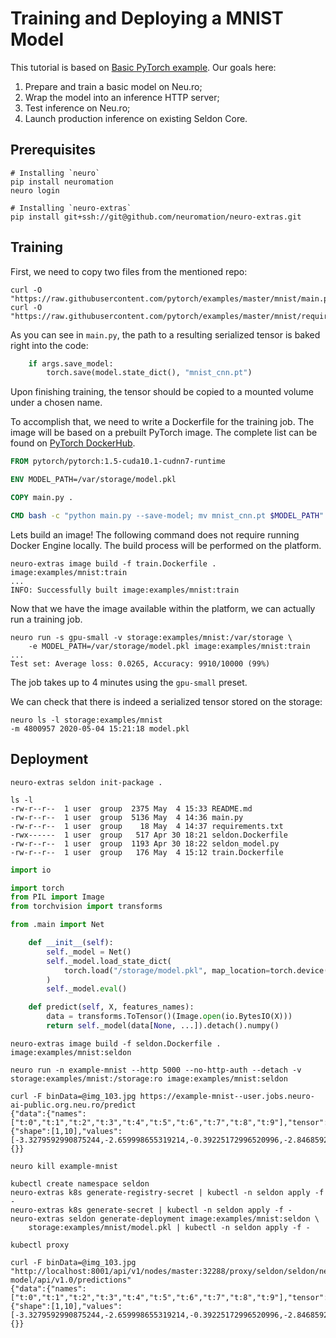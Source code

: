 Training and Deploying a MNIST Model
====================================

This tutorial is based on [Basic PyTorch example](https://github.com/pytorch/examples/tree/master/mnist).
Our goals here:
1. Prepare and train a basic model on Neu.ro;
2. Wrap the model into an inference HTTP server;
3. Test inference on Neu.ro;
4. Launch production inference on existing Seldon Core.


## Prerequisites
```shell
# Installing `neuro`
pip install neuromation
neuro login

# Installing `neuro-extras`
pip install git+ssh://git@github.com/neuromation/neuro-extras.git
```

## Training

First, we need to copy two files from the mentioned repo:
```shell
curl -O "https://raw.githubusercontent.com/pytorch/examples/master/mnist/main.py"
curl -O "https://raw.githubusercontent.com/pytorch/examples/master/mnist/requirements.txt"
```

As you can see in `main.py`, the path to a resulting serialized tensor is
baked right into the code:
```python
    if args.save_model:
        torch.save(model.state_dict(), "mnist_cnn.pt")
```

Upon finishing training, the tensor should be copied to a mounted volume under
a chosen name.

To accomplish that, we need to write a Dockerfile for the training job.
The image will be based on a prebuilt PyTorch image. The complete list can be
found on [PyTorch DockerHub](https://hub.docker.com/r/pytorch/pytorch/tags).

```Dockerfile
FROM pytorch/pytorch:1.5-cuda10.1-cudnn7-runtime

ENV MODEL_PATH=/var/storage/model.pkl

COPY main.py .

CMD bash -c "python main.py --save-model; mv mnist_cnn.pt $MODEL_PATH"
```

Lets build an image! The following command does not require running Docker
Engine locally. The build process will be performed on the platform.

```shell
neuro-extras image build -f train.Dockerfile . image:examples/mnist:train
...
INFO: Successfully built image:examples/mnist:train
```

Now that we have the image available within the platform, we can actually run
a training job.
```shell
neuro run -s gpu-small -v storage:examples/mnist:/var/storage \
    -e MODEL_PATH=/var/storage/model.pkl image:examples/mnist:train
...
Test set: Average loss: 0.0265, Accuracy: 9910/10000 (99%)
```
The job takes up to 4 minutes using the `gpu-small` preset.

We can check that there is indeed a serialized tensor stored on the storage:
```shell
neuro ls -l storage:examples/mnist
-m 4800957 2020-05-04 15:21:18 model.pkl
```

## Deployment

```shell
neuro-extras seldon init-package .

ls -l
-rw-r--r--  1 user  group  2375 May  4 15:33 README.md
-rw-r--r--  1 user  group  5136 May  4 14:36 main.py
-rw-r--r--  1 user  group    18 May  4 14:37 requirements.txt
-rwx------  1 user  group   517 Apr 30 18:21 seldon.Dockerfile
-rw-r--r--  1 user  group  1193 Apr 30 18:22 seldon_model.py
-rw-r--r--  1 user  group   176 May  4 15:12 train.Dockerfile
```


```python
import io

import torch
from PIL import Image
from torchvision import transforms

from .main import Net
```


```python
    def __init__(self):
        self._model = Net()
        self._model.load_state_dict(
            torch.load("/storage/model.pkl", map_location=torch.device("cpu"))
        )
        self._model.eval()
```

```python
    def predict(self, X, features_names):
        data = transforms.ToTensor()(Image.open(io.BytesIO(X)))
        return self._model(data[None, ...]).detach().numpy()
```

```shell
neuro-extras image build -f seldon.Dockerfile . image:examples/mnist:seldon
```

```shell
neuro run -n example-mnist --http 5000 --no-http-auth --detach -v storage:examples/mnist:/storage:ro image:examples/mnist:seldon
```

```shell
curl -F binData=@img_103.jpg https://example-mnist--user.jobs.neuro-ai-public.org.neu.ro/predict
{"data":{"names":["t:0","t:1","t:2","t:3","t:4","t:5","t:6","t:7","t:8","t:9"],"tensor":{"shape":[1,10],"values":[-3.3279592990875244,-2.659998655319214,-0.39225172996520996,-2.8468592166900635,-5.054018020629883,-5.108893394470215,-4.198001861572266,-2.7248833179473877,-2.8381588459014893,-4.701035499572754]}},"meta":{}}
```

```shell
neuro kill example-mnist
```


```shell
kubectl create namespace seldon
neuro-extras k8s generate-registry-secret | kubectl -n seldon apply -f -
neuro-extras k8s generate-secret | kubectl -n seldon apply -f -
neuro-extras seldon generate-deployment image:examples/mnist:seldon \
    storage:examples/mnist/model.pkl | kubectl -n seldon apply -f -
```

```shell
kubectl proxy
```

```shell
curl -F binData=@img_103.jpg "http://localhost:8001/api/v1/nodes/master:32288/proxy/seldon/seldon/neuro-model/api/v1.0/predictions"
{"data":{"names":["t:0","t:1","t:2","t:3","t:4","t:5","t:6","t:7","t:8","t:9"],"tensor":{"shape":[1,10],"values":[-3.3279592990875244,-2.659998655319214,-0.39225172996520996,-2.8468592166900635,-5.054018020629883,-5.108893394470215,-4.198001861572266,-2.7248833179473877,-2.8381588459014893,-4.701035499572754]}},"meta":{}}
```
